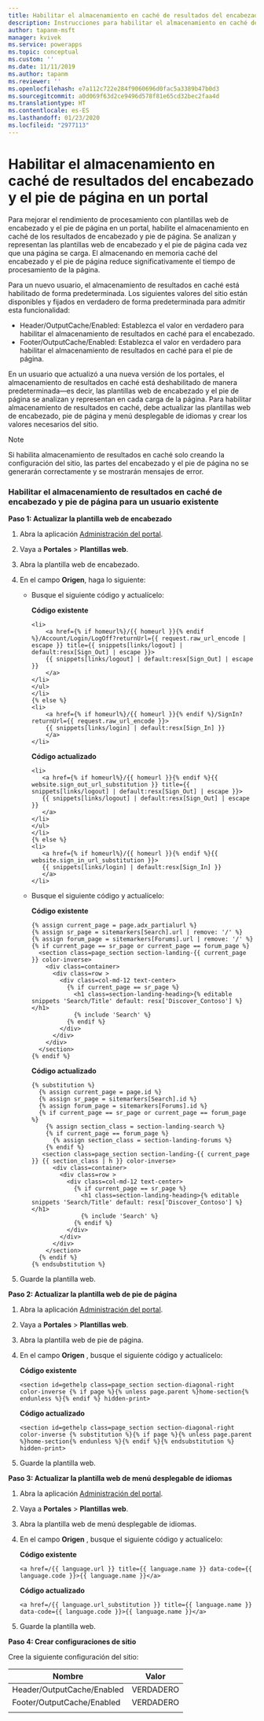 ```yaml
---
title: Habilitar el almacenamiento en caché de resultados del encabezado y el pie de página en un portal | MicrosoftDocs
description: Instrucciones para habilitar el almacenamiento en caché de resultados del encabezado y el pie de página en un portal de usuarios existentes.
author: tapanm-msft
manager: kvivek
ms.service: powerapps
ms.topic: conceptual
ms.custom: ''
ms.date: 11/11/2019
ms.author: tapanm
ms.reviewer: ''
ms.openlocfilehash: e7a112c722e284f9060696d0fac5a3389b47b0d3
ms.sourcegitcommit: a0d069f63d2ce9496d578f81e65cd32bec2faa4d
ms.translationtype: HT
ms.contentlocale: es-ES
ms.lasthandoff: 01/23/2020
ms.locfileid: "2977113"
---
```

# <a name="enable-header-and-footer-output-caching-on-a-portal"></a>Habilitar el almacenamiento en caché de resultados del encabezado y el pie de página en un portal

Para mejorar el rendimiento de procesamiento con plantillas web de encabezado y el pie de página en un portal, habilite el almacenamiento en caché de los resultados de encabezado y pie de página. Se analizan y representan las plantillas web de encabezado y el pie de página cada vez que una página se carga. El almacenando en memoria caché del encabezado y el pie de página reduce significativamente el tiempo de procesamiento de la página.

Para un nuevo usuario, el almacenamiento de resultados en caché está habilitado de forma predeterminada. Los siguientes valores del sitio están disponibles y fijados en verdadero de forma predeterminada para admitir esta funcionalidad:
- Header/OutputCache/Enabled: Establezca el valor en verdadero para habilitar el almacenamiento de resultados en caché para el encabezado.
- Footer/OutputCache/Enabled: Establezca el valor en verdadero para habilitar el almacenamiento de resultados en caché para el pie de página.

En un usuario que actualizó a una nueva versión de los portales, el almacenamiento de resultados en caché está deshabilitado de manera predeterminada&mdash;es decir, las plantillas web de encabezado y el pie de página se analizan y representan en cada carga de la página. Para habilitar almacenamiento de resultados en caché, debe actualizar las plantillas web de encabezado, pie de página y menú desplegable de idiomas y crear los valores necesarios del sitio.

> [!Note]
> Si habilita almacenamiento de resultados en caché solo creando la configuración del sitio, las partes del encabezado y el pie de página no se generarán correctamente y se mostrarán mensajes de error.

### <a name="enable-header-and-footer-output-caching-for-an-existing-user"></a>Habilitar el almacenamiento de resultados en caché de encabezado y pie de página para un usuario existente

**Paso 1: Actualizar la plantilla web de encabezado**

1. Abra la aplicación [Administración del portal](configure-portal.md).
2. Vaya a **Portales** > **Plantillas web**.
3. Abra la plantilla web de encabezado.
4. En el campo **Origen**, haga lo siguiente:
    - Busque el siguiente código y actualícelo:
    
        **Código existente**

        ```
        <li>
            <a href={% if homeurl%}/{{ homeurl }}{% endif %}/Account/Login/LogOff?returnUrl={{ request.raw_url_encode | escape }} title={{ snippets[links/logout] | default:resx[Sign_Out] | escape }}>
            {{ snippets[links/logout] | default:resx[Sign_Out] | escape }}
            </a>
        </li>
        </ul>
        </li>
        {% else %}
        <li>
            <a href={% if homeurl%}/{{ homeurl }}{% endif %}/SignIn?returnUrl={{ request.raw_url_encode }}>
            {{ snippets[links/login] | default:resx[Sign_In] }}
            </a>
        </li>
        ```
        
        **Código actualizado**

         ```
        <li>
            <a href={% if homeurl%}/{{ homeurl }}{% endif %}{{ website.sign_out_url_substitution }} title={{ snippets[links/logout] | default:resx[Sign_Out] | escape }}>
            {{ snippets[links/logout] | default:resx[Sign_Out] | escape }}
            </a>
        </li>
        </ul>
        </li>
        {% else %}
        <li>
            <a href={% if homeurl%}/{{ homeurl }}{% endif %}{{ website.sign_in_url_substitution }}>
            {{ snippets[links/login] | default:resx[Sign_In] }}
            </a>
        </li>
        ```
    - Busque el siguiente código y actualícelo:

        **Código existente**
        ```
        {% assign current_page = page.adx_partialurl %}
        {% assign sr_page = sitemarkers[Search].url | remove: '/' %}
        {% assign forum_page = sitemarkers[Forums].url | remove: '/' %}
        {% if current_page == sr_page or current_page == forum_page %}
          <section class=page_section section-landing-{{ current_page }} color-inverse>
            <div class=container>
              <div class=row >
                <div class=col-md-12 text-center>
                  {% if current_page == sr_page %}
                    <h1 class=section-landing-heading>{% editable snippets 'Search/Title' default: resx['Discover_Contoso'] %}</h1>
                    {% include 'Search' %}
                  {% endif %}
                </div>
              </div>
            </div>
          </section>
        {% endif %}
        ```

        **Código actualizado**

        ```
        {% substitution %}
          {% assign current_page = page.id %}
          {% assign sr_page = sitemarkers[Search].id %}
          {% assign forum_page = sitemarkers[Forums].id %}
          {% if current_page == sr_page or current_page == forum_page %}
            {% assign section_class = section-landing-search %}
            {% if current_page == forum_page %}
              {% assign section_class = section-landing-forums %}
            {% endif %}
           <section class=page_section section-landing-{{ current_page }} {{ section_class | h }} color-inverse>
              <div class=container>
                <div class=row >
                  <div class=col-md-12 text-center>
                    {% if current_page == sr_page %}
                      <h1 class=section-landing-heading>{% editable snippets 'Search/Title' default: resx['Discover_Contoso'] %}</h1>
                      {% include 'Search' %}
                    {% endif %}
                  </div>
                </div>
              </div>
            </section>
          {% endif %}
        {% endsubstitution %}
        ```

5. Guarde la plantilla web.

**Paso 2: Actualizar la plantilla web de pie de página**

1. Abra la aplicación [Administración del portal](configure-portal.md).
2. Vaya a **Portales** > **Plantillas web**.
3. Abra la plantilla web de pie de página.
4. En el campo **Origen** , busque el siguiente código y actualícelo:
    
    **Código existente**
    
    ```
    <section id=gethelp class=page_section section-diagonal-right color-inverse {% if page %}{% unless page.parent %}home-section{% endunless %}{% endif %} hidden-print>
    ```

    **Código actualizado**

    ```
    <section id=gethelp class=page_section section-diagonal-right color-inverse {% substitution %}{% if page %}{% unless page.parent %}home-section{% endunless %}{% endif %}{% endsubstitution %} hidden-print>
    ```

5. Guarde la plantilla web.

**Paso 3: Actualizar la plantilla web de menú desplegable de idiomas**

1. Abra la aplicación [Administración del portal](configure-portal.md).
2. Vaya a **Portales** > **Plantillas web**.
3. Abra la plantilla web de menú desplegable de idiomas.
4. En el campo **Origen** , busque el siguiente código y actualícelo:
    
    **Código existente**

    ```
    <a href=/{{ language.url }} title={{ language.name }} data-code={{ language.code }}>{{ language.name }}</a>
    ```

    **Código actualizado**

    ```
    <a href=/{{ language.url_substitution }} title={{ language.name }} data-code={{ language.code }}>{{ language.name }}</a>
    ```

5. Guarde la plantilla web.

**Paso 4: Crear configuraciones de sitio**

Cree la siguiente configuración del sitio:

|Nombre|Valor|
|----|-----|
|Header/OutputCache/Enabled|VERDADERO|
|Footer/OutputCache/Enabled|VERDADERO|
|||

